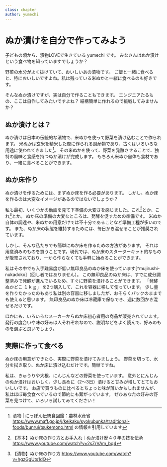 ```yaml
---
class: chapter
author: yumechi
---
```


# ぬか漬けを自分で作ってみよう

子どもの頃から、漬物LOVEで生きている yumechi です。
みなさんはぬか漬けという食べ物を知っていますでしょうか？

野菜の水分がよく抜けていて、おいしいあの漬物です。
ご飯と一緒に食べると、特においしいですよね。私は残っている米ぬかと一緒に食べるのも好きです。

そんなぬか漬けですが、実は自分で作ることもできます。
エンジニアたるもの、ここは自作してみたいですよね？
結構簡単に作れるので挑戦してみませんか？

## ぬか漬けとは？

ぬか漬けは日本の伝統的な漬物で、米ぬかを使って野菜を漬け込むことで作られます。
米ぬかは玄米を精米した際に作られる副産物であり、古くはいろいろな用途に使われてきました[^tsukemono]。
その米ぬかを使って、野菜を発酵させることで、独特の風味と食感を持つぬか漬けが完成します。
もちろん米ぬか自体も食材であり、一緒に食べることができます。

## ぬか床作り

ぬか漬けを作るためには、まずぬか床を作る必要があります。
しかし、ぬか床を作るのは大変なイメージがあるのではないでしょうか？

私も最初、いくつかの動画を見て下準備の大変さを感じました。これ[^inaka-kawahara]とか、これ[^masaki-okaasan]とか。
ぬか床の準備の大変なところは、発酵を促すための準備です。
米ぬか自体の調達や、米ぬかの用意だけでは不十分であることなど準備工程が多いのです。
また、ぬか床の状態を維持するためには、毎日かき混ぜることが推奨されています。

しかし、そんな私たちでも簡単にぬか床を作るための方法があります。
それは用意済みのものを買うことです。現代では、ぬか床のスターターキット的なものが販売されており、一から作らなくても手軽に始めることができます。

私はその中でも入手難易度が低い無印良品のぬか床を使っています[^mujirushi-nukadoko]（回し者ではありません）。
この無印良品のぬか床は、すでに成分調整済みで発酵が進んでいるため、すぐに野菜を漬けることができます。
「発酵ぬかどこ １ｋｇ」 を2つ購入して、これを容器に移して使っています。
少し量を作りたかったのもあり私は別の容器に移しましたが、おそらくパックのままでも使えると思います。
無印良品のぬか床は冷蔵庫で保存でき、週に数回かき混ぜるだけです。

ほかにも、いろいろなメーカーからぬか床初心者用の商品が販売されています。
発行の度合いや味の好みは人それぞれなので、説明などをよく読んで、好みのものを選ぶと良いでしょう。

## 実際に作って食べる

ぬか床の用意ができたら、実際に野菜を漬けてみましょう。
野菜を切って、水分を拭き取り、ぬか床に漬け込むだけです。簡単ですね。

私は、きゅうりや大根、にんじんなどの野菜を使っています。
意外とにんじんのぬか漬けはおいしく、少し長めに（2～3日）漬けると甘みが増してとてもおいしいです。
お店で買うものに比べるとちょっと味が薄いかもしれませんが、私はほぼ毎食食べているので節約にも繋がっています。
ぜひあなたの好みの野菜を見つけて、いろいろ試してみてください！

[^tsukemono]: 漬物 | にっぽん伝統食図鑑：農林水産省 https://www.maff.go.jp/j/keikaku/syokubunka/traditional-foods/bunrui/tsukemono.html の情報を引用しています
[^inaka-kawahara]: 【基本】ぬか床の作り方とお手入れ｜ぬか漬け歴４０年の技を伝承 https://www.youtube.com/watch?v=2sZrVAm_bq4
[^masaki-okaasan]: 【漬物】ぬか床の作り方 https://www.youtube.com/watch?v=hgzGgUts1dQ